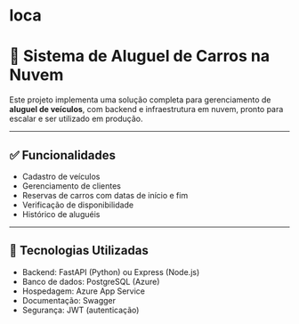 # loca
# 🚗 Sistema de Aluguel de Carros na Nuvem

Este projeto implementa uma solução completa para gerenciamento de **aluguel de veículos**, com backend e infraestrutura em nuvem, pronto para escalar e ser utilizado em produção.

---

## ✅ Funcionalidades

- Cadastro de veículos
- Gerenciamento de clientes
- Reservas de carros com datas de início e fim
- Verificação de disponibilidade
- Histórico de aluguéis

---

## 🧰 Tecnologias Utilizadas

- Backend: FastAPI (Python) ou Express (Node.js)
- Banco de dados: PostgreSQL (Azure)
- Hospedagem: Azure App Service
- Documentação: Swagger
- Segurança: JWT (autenticação)
